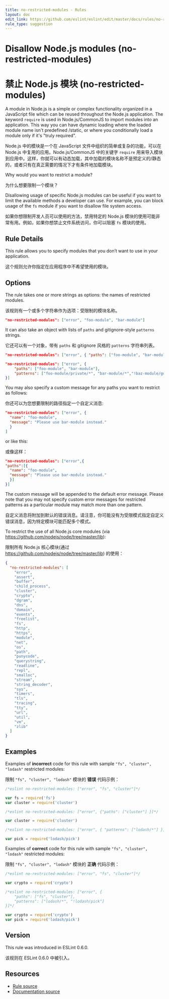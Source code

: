 ```yaml
---
title: no-restricted-modules - Rules
layout: doc
edit_link: https://github.com/eslint/eslint/edit/master/docs/rules/no-restricted-modules.md
rule_type: suggestion
---
```


<!-- Note: No pull requests accepted for this file. See README.md in the root directory for details. -->

# Disallow Node.js modules (no-restricted-modules)

# 禁止 Node.js 模块 (no-restricted-modules)

A module in Node.js is a simple or complex functionality organized in a JavaScript file which can be reused throughout the Node.js
application. The keyword `require` is used in Node.js/CommonJS to import modules into an application. This way you can have dynamic loading where the loaded module name isn't predefined /static, or where you conditionally load a module only if it's "truly required".

Node.js 中的模块是一个在 JavaScript 文件中组织的简单或复杂的功能，可以在 Node.js 中复用的应用。Node.js/CommonJS 中的关键字 `require` 用来导入模块到应用中。这样，你就可以有动态加载，其中加载的模块名称不是预定义的/静态的，或者只有在真正需要的情况下才有条件地加载模块。

Why would you want to restrict a module?

为什么想要限制一个模块？

Disallowing usage of specific Node.js modules can be useful if you want to limit the available methods a developer can use. For example, you can block usage of the `fs` module if you want to disallow file system access.

如果你想限制开发人员可以使用的方法，禁用特定的 Node.js 模块的使用可能非常有用。例如，如果你想禁止文件系统访问，你可以阻塞 `fs` 模块的使用。

## Rule Details

This rule allows you to specify modules that you don’t want to use in your application.

这个规则允许你指定在应用程序中不希望使用的模块。

## Options

The rule takes one or more strings as options: the names of restricted modules.

该规则有一个或多个字符串作为选项：受限制的模块名称。

```json
"no-restricted-modules": ["error", "foo-module", "bar-module"]
```

It can also take an object with lists of `paths` and gitignore-style `patterns` strings.

它还可以有一个对象，带有 `paths` 和 gitignore 风格的 `patterns` 字符串列表。

```json
"no-restricted-modules": ["error", { "paths": ["foo-module", "bar-module"] }]
```

```json
"no-restricted-modules": ["error", {
    "paths": ["foo-module", "bar-module"],
    "patterns": ["foo-module/private/*", "bar-module/*","!baz-module/good"]
}]
```

You may also specify a custom message for any paths you want to restrict as follows:

你还可以为您想要限制的路径指定一个自定义消息:

```json
"no-restricted-modules": ["error", {
  "name": "foo-module",
  "message": "Please use bar-module instead."
  }
]
```

or like this:

或像这样：

```json
"no-restricted-modules": ["error",{
"paths":[{
  "name": "foo-module",
  "message": "Please use bar-module instead."
  }]
}]
```

The custom message will be appended to the default error message. Please note that you may not specify custom error messages for restricted patterns as a particular module may match more than one pattern.

自定义消息将附加到默认的错误消息。请注意，你可能没有为受限模式指定自定义错误消息，因为特定模块可能匹配多个模式。

To restrict the use of all Node.js core modules (via https://github.com/nodejs/node/tree/master/lib):

限制所有 Node.js 核心模块(通过 https://github.com/nodejs/node/tree/master/lib) 的使用：

```json
{
  "no-restricted-modules": [
    "error",
    "assert",
    "buffer",
    "child_process",
    "cluster",
    "crypto",
    "dgram",
    "dns",
    "domain",
    "events",
    "freelist",
    "fs",
    "http",
    "https",
    "module",
    "net",
    "os",
    "path",
    "punycode",
    "querystring",
    "readline",
    "repl",
    "smalloc",
    "stream",
    "string_decoder",
    "sys",
    "timers",
    "tls",
    "tracing",
    "tty",
    "url",
    "util",
    "vm",
    "zlib"
  ]
}
```

## Examples

Examples of **incorrect** code for this rule with sample `"fs", "cluster", "lodash"` restricted modules:

限制 `"fs", "cluster", "lodash"` 模块的 **错误** 代码示例：

```js
/*eslint no-restricted-modules: ["error", "fs", "cluster"]*/

var fs = require('fs')
var cluster = require('cluster')
```

```js
/*eslint no-restricted-modules: ["error", {"paths": ["cluster"] }]*/

var cluster = require('cluster')
```

```js
/*eslint no-restricted-modules: ["error", { "patterns": ["lodash/*"] }]*/

var pick = require('lodash/pick')
```

Examples of **correct** code for this rule with sample `"fs", "cluster", "lodash"` restricted modules:

限制 `"fs", "cluster", "lodash"` 模块的 **正确** 代码示例：

```js
/*eslint no-restricted-modules: ["error", "fs", "cluster"]*/

var crypto = require('crypto')
```

```js
/*eslint no-restricted-modules: ["error", {
    "paths": ["fs", "cluster"],
    "patterns": ["lodash/*", "!lodash/pick"]
}]*/

var crypto = require('crypto')
var pick = require('lodash/pick')
```

## Version

This rule was introduced in ESLint 0.6.0.

该规则在 ESLint 0.6.0 中被引入。

## Resources

- [Rule source](https://github.com/eslint/eslint/tree/master/lib/rules/no-restricted-modules.js)
- [Documentation source](https://github.com/eslint/eslint/tree/master/docs/rules/no-restricted-modules.md)
